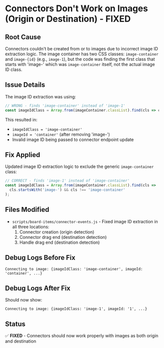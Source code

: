 # Connectors Don't Work on Images (Origin or Destination) - FIXED

## Root Cause
Connectors couldn't be created from or to images due to incorrect image ID extraction logic. The image container has two CSS classes: `image-container` and `image-{id}` (e.g., `image-1`), but the code was finding the first class that starts with 'image-' which was `image-container` itself, not the actual image ID class.

## Issue Details
The image ID extraction was using:
```javascript
// WRONG - finds 'image-container' instead of 'image-1'
const imageIdClass = Array.from(imageContainer.classList).find(cls => cls.startsWith('image-'));
```

This resulted in:
- `imageIdClass = 'image-container'`
- `imageId = 'container'` (after removing 'image-')
- Invalid image ID being passed to connector endpoint update

## Fix Applied
Updated image ID extraction logic to exclude the generic `image-container` class:

```javascript
// CORRECT - finds 'image-1' instead of 'image-container'
const imageIdClass = Array.from(imageContainer.classList).find(cls => 
  cls.startsWith('image-') && cls !== 'image-container'
);
```

## Files Modified
- `scripts/board-items/connector-events.js` - Fixed image ID extraction in all three locations:
  1. Connector creation (origin detection)
  2. Connector drag end (destination detection)  
  3. Handle drag end (destination detection)

## Debug Logs Before Fix
```
Connecting to image: {imageIdClass: 'image-container', imageId: 'container', ...}
```

## Debug Logs After Fix
Should now show:
```
Connecting to image: {imageIdClass: 'image-1', imageId: '1', ...}
```

## Status
✅ **FIXED** - Connectors should now work properly with images as both origin and destination
